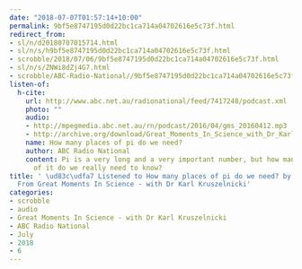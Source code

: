 ```yaml
---
date: "2018-07-07T01:57:14+10:00"
permalink: 9bf5e8747195d0d22bc1ca714a04702616e5c73f.html
redirect_from:
- sl/n/d20180707015714.html
- sl/n/s/h9bf5e8747195d0d22bc1ca714a04702616e5c73f.html
- scrobble/2018/07/06/9bf5e8747195d0d22bc1ca714a04702616e5c73f.html
- sl/n/s/ZNWi8dZj4G7.html
- scrobble/ABC-Radio-National//9bf5e8747195d0d22bc1ca714a04702616e5c73f.html
listen-of:
  h-cite:
    url: http://www.abc.net.au/radionational/feed/7417248/podcast.xml
    photo: ""
    audio:
    - http://mpegmedia.abc.net.au/rn/podcast/2016/04/gms_20160412.mp3
    - http://archive.org/download/Great_Moments_In_Science_with_Dr_Karl_Kruszelnicki-Podcast-by-ABC_Radio_National/How_many_places_of_pi_do_we_need.mp3
    name: How many places of pi do we need?
    author: ABC Radio National
    content: Pi is a very long and a very important number, but how many decimal places
      of it do we really need to know?
title: ' \ud83c\udfa7 Listened to How many places of pi do we need? by ABC Radio National
  From Great Moments In Science - with Dr Karl Kruszelnicki'
categories:
- scrobble
- audio
- Great Moments In Science - with Dr Karl Kruszelnicki
- ABC Radio National
- July
- 2018
- 6
---
```

